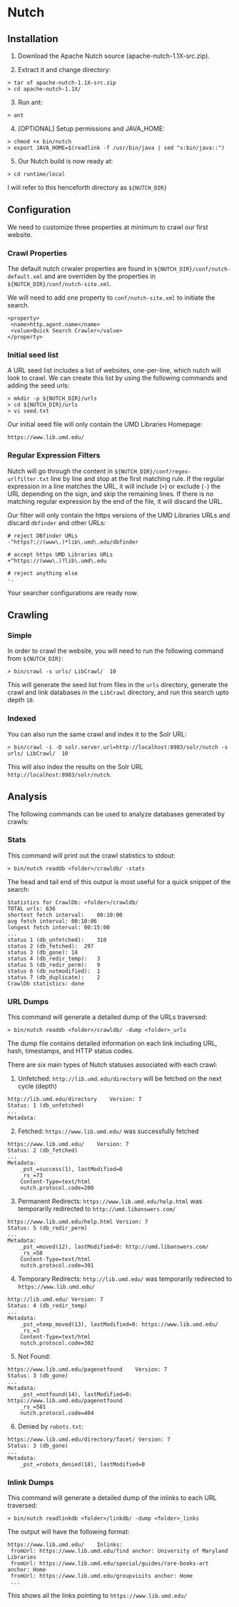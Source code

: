# Nutch

## Installation

1) Download the Apache Nutch source (apache-nutch-1.1X-src.zip).

2) Extract it and change directory:

```
> tar xf apache-nutch-1.1X-src.zip
> cd apache-nutch-1.1X/
```

3) Run ant:

```
> ant
```

4) [OPTIONAL] Setup permissions and JAVA_HOME:

```
> chmod +x bin/nutch
> export JAVA_HOME=$(readlink -f /usr/bin/java | sed "s:bin/java::")
```

5) Our Nutch build is now ready at:

```
> cd runtime/local
```

I will refer to this henceforth directory as ```${NUTCH_DIR}```

## Configuration

We need to customize three properties at minimum to crawl our first website.

### Crawl Properties

The default nutch crwaler properties are found in ```${NUTCH_DIR}/conf/nutch-default.xml``` and are overriden by the properties in ```${NUTCH_DIR}/conf/nutch-site.xml```. 

We will need to add one property to ```conf/nutch-site.xml``` to initiate the search.

```
<property>
 <name>http.agent.name</name>
 <value>Quick Search Crawler</value>
</property>
```

### Initial seed list

A URL seed list includes a list of websites, one-per-line, which nutch will look to crawl. We can create this list by using the following commands and adding the seed urls:

```
> mkdir -p ${NUTCH_DIR}/urls
> cd ${NUTCH_DIR}/urls
> vi seed.txt
```

Our initial seed file will only contain the UMD Libraries Homepage:

```
https://www.lib.umd.edu/
```

### Regular Expression Filters

Nutch will go through the content in ```${NUTCH_DIR}/conf/regex-urlfilter.txt``` line by line and stop at the first matching rule. If the regular expression in a line matches the URL, it will include (```+```) or exclude (```-```) the URL depending on the sign, and skip the remaining lines. If there is no matching regular expression by the end of the file, it will discard the URL.

Our filter will only contain the https versions of the UMD Libraries URLs and discard ```dbfinder``` and other URLs:

```
# reject DBfinder URLs
-^https?://(www\.)*lib\.umd\.edu/dbfinder

# accept https UMD Libraries URLs
+^https://(www\.)?lib\.umd\.edu

# reject anything else
-.
```

Your searcher configurations are ready now.


## Crawling

### Simple

In order to crawl the website, you will need to run the following command from 
```${NUTCH_DIR}```:

```
> bin/crawl -s urls/ LibCrawl/  10
```

This will generate the seed list from files in the ```urls``` directory, generate the crawl and link databases in the ```LibCrawl``` directory, and run this search upto depth ```10```.

### Indexed

You can also run the same crawl and index it to the Solr URL:

```
> bin/crawl -i -D solr.server.url=http://localhost:8983/solr/nutch -s urls/ LibCrawl/  10
```

This will also index the results on the Solr URL ```http://localhost:8983/solr/nutch```.


## Analysis

The following commands can be used to analyze databases generated by crawls:

### Stats

This command will print out the crawl statistics to stdout:

```
> bin/nutch readdb <folder>/crawldb/ -stats
```

The head and tail end of this output is most useful for a quick snippet of the search:

```
Statistics for CrawlDb: <folder>/crawldb/
TOTAL urls:	636
shortest fetch interval:	00:10:00
avg fetch interval:	00:10:06
longest fetch interval:	00:15:00
...
status 1 (db_unfetched):	310
status 2 (db_fetched):	297
status 3 (db_gone):	14
status 4 (db_redir_temp):	3
status 5 (db_redir_perm):	9
status 6 (db_notmodified):	1
status 7 (db_duplicate):	2
CrawlDb statistics: done
```

### URL Dumps

This command will generate a detailed dump of the URLs traversed:

```
> bin/nutch readdb <folder>/crawldb/ -dump <folder>_urls
```

The dump file contains detailed information on each link including URL, hash, timestamps, and HTTP status codes. 

There are six main types of Nutch statuses associated with each crawl:

1) Unfetched: ```http://lib.umd.edu/directory``` will be fetched on the next cycle (depth)

```
http://lib.umd.edu/directory	Version: 7
Status: 1 (db_unfetched)
...
Metadata: 
```

2) Fetched: ```https://www.lib.umd.edu/``` was successfully fetched

```
https://www.lib.umd.edu/	Version: 7
Status: 2 (db_fetched)
...
Metadata: 
 	_pst_=success(1), lastModified=0
	_rs_=73
	Content-Type=text/html
	nutch.protocol.code=200
```

3) Permanent Redirects: ```https://www.lib.umd.edu/help.html``` was temporarily redirected to ```http://umd.libanswers.com/```

```
https://www.lib.umd.edu/help.html Version: 7
Status: 5 (db_redir_perm)
...
Metadata: 
 	_pst_=moved(12), lastModified=0: http://umd.libanswers.com/
	_rs_=58
	Content-Type=text/html
	nutch.protocol.code=301
```

4) Temporary Redirects: ```http://lib.umd.edu/``` was temporarily redirected to ```https://www.lib.umd.edu/```

```
http://lib.umd.edu/	Version: 7
Status: 4 (db_redir_temp)
...
Metadata: 
 	_pst_=temp_moved(13), lastModified=0: https://www.lib.umd.edu/
	_rs_=3
	Content-Type=text/html
	nutch.protocol.code=302
``` 

5) Not Found:

```
https://www.lib.umd.edu/pagenotfound	Version: 7
Status: 3 (db_gone)
...
Metadata: 
 	_pst_=notfound(14), lastModified=0: https://www.lib.umd.edu/pagenotfound
	_rs_=581
	nutch.protocol.code=404
```

6) Denied by ```robots.txt```:

```
https://www.lib.umd.edu/directory/facet/ Version: 7
Status: 3 (db_gone)
...
Metadata: 
 	_pst_=robots_denied(18), lastModified=0
```

### Inlink Dumps

This command will generate a detailed dump of the inlinks to each URL traversed:

```
> bin/nutch readlinkdb <folder>/linkdb/ -dump <folder>_links
```

The output will have the following format:

```
https://www.lib.umd.edu/	Inlinks:
 fromUrl: https://www.lib.umd.edu/find anchor: University of Maryland Libraries
 fromUrl: https://www.lib.umd.edu/special/guides/rare-books-art anchor: Home
 fromUrl: https://www.lib.umd.edu/groupvisits anchor: Home
 ...
```

This shows all the links pointing to ```https://www.lib.umd.edu/```